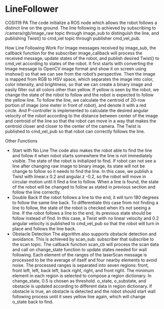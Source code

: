 # LineFollower
COSI119 PA
The code initialize a ROS node which allows the robot follows a distinct line on the ground. The line following is achieved by subscribing to /camera/rgb/image_raw topic through image_sub to distinguish the line, and publishing Twist() to cmd_vel topic through publisher cmd_vel_pub. 

How Line Following Work
	For Image messages received by image_sub, the callback function for the subscriber image_callback will process the received message, update states of the robot, and publish desired Twist() to cmd_vel according to states of the robot. It first starts with converting the Image message to OpenCV image format and show it on screen using imshow() so that we can see from the robot’s perspective. Then the image is mapped from RGB to HSV space, which separates the image into color, color intensity, and brightness, so that we can create a binary image and easily filter out all colors other than yellow. If yellow is seen by the robot, we change the state of the robot to follow and the robot is expected to follow the yellow line. To follow the line, we calculate the centroid of 20-row portion of image (one meter in front of robot), and denote it with a red circle. And P-controller is implemented to calculate the desired angular velocity of the robot according to the distance between center of the image and centroid of the line so that the robot can move in a way that makes the centroid closer and closer to the center of the camera. The Twist is published to cmd_vel_pub so that robot can correctly follows the line. 

Other Functions
- Start with No Line
	The code also makes the robot able to find the line and follow it when robot starts somewhere the line is not immediately visible. The state of the robot is initialized to find. If robot can not see a line after changing raw image to binary image, its state will not be change to follow so it needs to find the line. In this case, we publish a Twist with linear.x 0.2 and angular.z -0.2, so the robot will move in circular motion until it find a line to follow. When a line is found, the state of the robot will be changed to follow as stated in previous section and follow the line correctly.  
- Double Back
	If the robot follows a line to the end, it will turn 180 degrees to follow the same line back. To differentiate this case from not finding a line to follow, the state of the robot is checked when it’s not seeing a line. If the robot follows a line to the end, its previous state should be follow instead of find. In this case, a Twist with no linear velocity and 0.2 angular velocity is published to cmd_vel_pub so that the robot will turn in place and follows the line back.   
- Obstacle Detection
	The algorithm also supports obstacle detection and avoidance. This is achieved by scan_sub: subscriber that subscribe to the scan topic. The callback function scan_cb will process the scan data and call on change_state function to update states needed for wall following. Each element of the ranges of the laserScan message is processed to be the average of itself and four nearby elements to avoid noise. The processed ranges is separated into seven regions: front, front left, left, back left, back right, right, and front right. The minimum element in each region is selected to compose a region dictionary. In change_state, 0.5 is chosen as threshold. o_state, o_substate, and obstacle is updated according to different data in region dictionary. If obstacle is true, an obstacle is detected and the robot should start wall following process until it sees yellow line again, which will change o_state back to find.     


